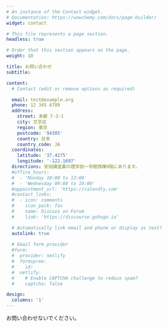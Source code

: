 ```yaml
---
# An instance of the Contact widget.
# Documentation: https://wowchemy.com/docs/page-builder/
widget: contact

# This file represents a page section.
headless: true

# Order that this section appears on the page.
weight: 10

title: お問い合わせ
subtitle:

content:
  # Contact (edit or remove options as required)

  email: test@example.org
  phone: 12 345 6789
  address:
    street: 本郷 7-3-1
    city: 文京区
    region: 東京
    postcode: '94305'
    country: 日本
    country_code: JA
  coordinates:
    latitude: '37.4275'
    longitude: '-122.1697'
  directions: 安田講堂裏の理学部一号館西棟9階にあります。
  #office_hours:
  #  - 'Monday 10:00 to 13:00'
  #  - 'Wednesday 09:00 to 10:00'
  #appointment_url: 'https://calendly.com'
  #contact_links:
  #  - icon: comments
  #    icon_pack: fas
  #    name: Discuss on Forum
  #    link: 'https://discourse.gohugo.io'

  # Automatically link email and phone or display as text?
  autolink: true
  
  # Email form provider
  #form:
  #  provider: netlify
  #  formspree:
  #    id:
  #  netlify:
  #    # Enable CAPTCHA challenge to reduce spam?
  #    captcha: false

design:
  columns: '1'
---
```


お問い合わせないでください。